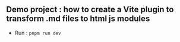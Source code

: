 ## Demo project : how to create a Vite plugin to transform .md files to html js modules

* Run : `pnpm run dev`